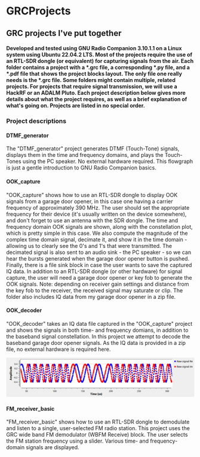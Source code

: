 # GRCProjects

## GRC projects I've put together

#### Developed and tested using GNU Radio Companion 3.10.1.1 on a Linux system using Ubuntu 22.04.2 LTS.  Most of the projects require the use of an RTL-SDR dongle (or equivalent) for capturing signals from the air.  Each folder contains a project with a *.grc file, a corresponding *.py file, and a *.pdf file that shows the project blocks layout. The only file one really needs is the *.grc file. Some folders might contain multiple, related projects.  For projects that require signal transmission, we will use a HackRF or an ADALM Pluto. Each project description below gives more details about what the project requires, as well as a brief explanation of what's going on.  Projects are listed in no special order. 

### Project descriptions 
#### DTMF_generator
The "DTMF_generator" project generates DTMF (Touch-Tone) signals, displays them in the time and frequency domains, and plays the Touch-Tones using the PC speaker. No external hardware required. This flowgraph is just a gentle introduction to GNU Radio Companion basics.

#### OOK_capture
"OOK_capture" shows how to use an RTL-SDR dongle to display OOK signals from a garage door opener, in this case one having a carrier frequency of approximately 390 MHz. The user should set the appropriate frequency for their device (it's usually written on the device somewhere), and don't forget to use an antenna with the SDR dongle. The time and frequency domain OOK signals are shown, along with the constellation plot, which is pretty simple in this case. We also compute the magnitude of the complex time domain signal, decimate it, and show it in the time domain - allowing us to clearly see the 0's and 1's that were transmitted. The decimated signal is also sent to an audio sink - the PC speaker - so we can hear the bursts generated when the garage door opener button is pushed.  Finally, there is a file sink block in case the user wants to save the captured IQ data. In addition to an RTL-SDR dongle (or other hardware) for signal capture, the user will need a garage door opener or key fob to generate the OOK signals. Note: depending on receiver gain settings and distance from the key fob to the receiver, the received signal may saturate or clip. The folder also includes IQ data from my garage door opener in a zip file.  

#### OOK_decoder
"OOK_decoder" takes an IQ data file captured in the "OOK_capture" project and shows the signals in both time- and frequency domians, in addition to the baseband signal constellation.  In this project we attempt to decode the baseband garage door opener signals.  As the IQ data is provided in a zip file, no external hardware is required here.  



![Model](https://github.com/michaelalex94536/GRCProjects/blob/main/OOK_decoder/ksnip_20230302-182412.png)

#### FM_receiver_basic
"FM_receiver_basic" shows how to use an RTL-SDR dongle to demodulate and listen to a single, user-selected FM radio station.  This project uses the GRC wide band FM demodulator (WBFM Receive) block.  The user selects the FM station frequency using a slider.  Various time- and frequency-domain signals are displayed. 

